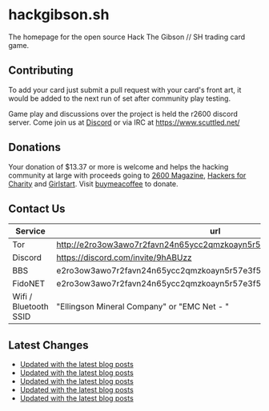 # hackgibson.sh
The homepage for the open source Hack The Gibson // SH trading card game.


## Contributing

To add your card just submit a pull request with your card's front art, it would be added to the next run of set after community play testing.

Game play and discussions over the project is held the r2600 discord server. Come join us at [Discord](https://discord.com/invite/9hABUzz) or via IRC at https://www.scuttled.net/


## Donations

Your donation of $13.37 or more is welcome and helps the hacking community at large with proceeds going to [2600 Magazine](https://2600.com/), [Hackers for Charity](https://hackersforcharity.org) and [Girlstart](https://girlstart.org).  Visit [buymeacoffee](https://www.buymeacoffee.com/hackgibson.sh) to donate.


## Contact Us

Service | url
-|-
Tor | http://e2ro3ow3awo7r2favn24n65ycc2qmzkoayn5r57e3f56nvjwdcgg32ad.onion
Discord | https://discord.com/invite/9hABUzz
BBS | e2ro3ow3awo7r2favn24n65ycc2qmzkoayn5r57e3f56nvjwdcgg32ad.onion:23
FidoNET | e2ro3ow3awo7r2favn24n65ycc2qmzkoayn5r57e3f56nvjwdcgg32ad.onion:24554
Wifi / Bluetooth SSID | "Ellingson Mineral Company" or "EMC Net - <fidonet address>"

## Latest Changes
<!-- BLOG-POST-LIST:START -->
- [Updated with the latest blog posts](https://github.com/DFW2600/hackgibson.sh/commit/b60b857d4c28563904b93b53e84977902cd12d38)
- [Updated with the latest blog posts](https://github.com/DFW2600/hackgibson.sh/commit/bd1d223e1b390f73545ab43e033f545f0140455f)
- [Updated with the latest blog posts](https://github.com/DFW2600/hackgibson.sh/commit/42ab55a77ceaf13d65cb7e1dfa88a96f624ba149)
- [Updated with the latest blog posts](https://github.com/DFW2600/hackgibson.sh/commit/5ab46f4f7d27446af96bc6f3316f4c93ec12cdcb)
- [Updated with the latest blog posts](https://github.com/DFW2600/hackgibson.sh/commit/2be9978e4c2f846b112c1a298f877569d308906c)
<!-- BLOG-POST-LIST:END -->
